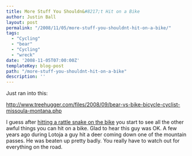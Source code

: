 ```yaml
---
title: More Stuff You Shouldn&#8217;t Hit on a Bike
author: Justin Ball
layout: post
permalink: "/2008/11/05/more-stuff-you-shouldnt-hit-on-a-bike/"
tags:
  - "Cycling"
  - "bear"
  - "Cycling"
  - "wreck"
date: '2008-11-05T07:00:00Z'
templateKey: blog-post
path: "/more-stuff-you-shouldnt-hit-on-a-bike"
description: ''
---
```


Just ran into this:

<a href="http://www.treehugger.com/files/2008/09/bear-vs-bike-bicycle-cyclist-missoula-montana.php">http://www.treehugger.com/files/2008/09/bear-vs-bike-bicycle-cyclist-missoula-montana.php</a>

I guess after [hitting a rattle snake on the bike][1] you start to see all the other awful things you can hit on a bike. Glad to hear this guy was OK. A few years ago during Lotoja a guy hit a deer coming down one of the mountain passes. He was beaten up pretty badly. You really have to watch out for everything on the road.

 [1]: http://www.justinball.com/2008/09/08/why-cyclists-shave-their-legs-the-most-disgusting-post-i-will-ever-make/
